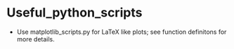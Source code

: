 # Useful_python_scripts
- Use matplotlib_scripts.py for LaTeX like plots; see function definitons for more details.